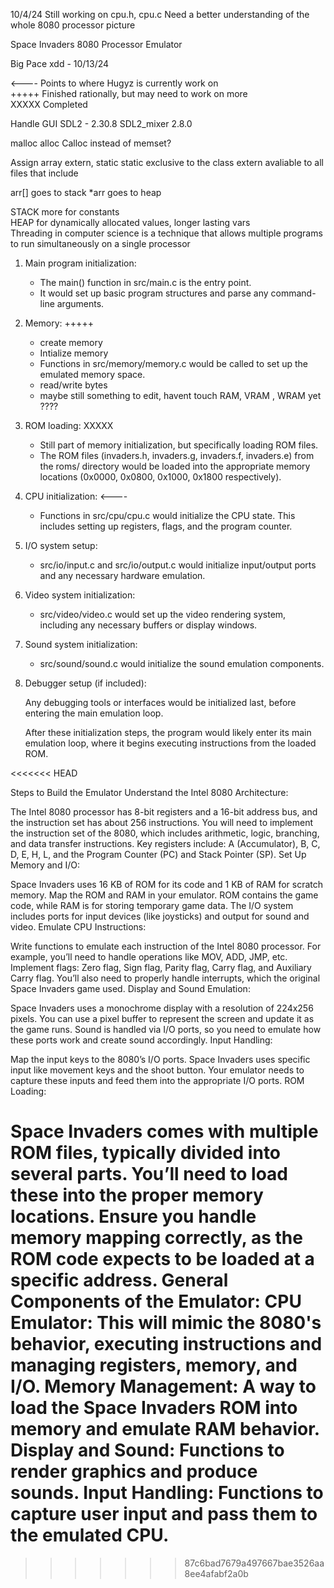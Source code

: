 10/4/24
Still working on cpu.h, cpu.c
Need a better understanding of the whole 8080 processor picture

Space Invaders 8080 Processor Emulator

Big Pace xdd - 10/13/24

<---- Points to where Hugyz is currently work on<br/>
+++++ Finished rationally, but may need to work on more<br/>
XXXXX Completed<br/>

Handle GUI
SDL2 - 2.30.8
SDL2_mixer 2.8.0


malloc alloc
Calloc instead of memset?

Assign array extern, static
static exclusive to the class
extern avaliable to all files that include

arr[] goes to stack
*arr goes to heap

STACK more for constants<br/>
HEAP for dynamically allocated values, longer lasting vars<br/>
Threading in computer science is a technique that allows multiple programs to run simultaneously on a single processor<br/>


1) Main program initialization:

    - The main() function in src/main.c is the entry point.
    - It would set up basic program structures and parse any command-line arguments.

2) Memory: +++++

    - create memory
    - Intialize memory 
    - Functions in src/memory/memory.c would be called to set up the emulated memory space.
    - read/write bytes
    - maybe still something to edit, havent touch RAM, VRAM , WRAM yet ????

3) ROM loading: XXXXX

    - Still part of memory initialization, but specifically loading ROM files.
    - The ROM files (invaders.h, invaders.g, invaders.f, invaders.e) from the roms/ directory would be loaded into the appropriate memory locations (0x0000, 0x0800, 0x1000, 0x1800 respectively).

4) CPU initialization: <----

    - Functions in src/cpu/cpu.c would initialize the CPU state.
    This includes setting up registers, flags, and the program counter.

5) I/O system setup:

    - src/io/input.c and src/io/output.c would initialize input/output ports and any necessary hardware emulation.

6) Video system initialization:

    - src/video/video.c would set up the video rendering system, including any necessary buffers or display windows.

7) Sound system initialization:

    - src/sound/sound.c would initialize the sound emulation components.

8) Debugger setup (if included):

    Any debugging tools or interfaces would be initialized last, before entering the main emulation loop.

    
    
    After these initialization steps, the program would likely enter its main emulation loop, where it begins executing instructions from the loaded ROM.


    
<<<<<<< HEAD











Steps to Build the Emulator
Understand the Intel 8080 Architecture:

The Intel 8080 processor has 8-bit registers and a 16-bit address bus, and the instruction set has about 256 instructions.
You will need to implement the instruction set of the 8080, which includes arithmetic, logic, branching, and data transfer instructions.
Key registers include: A (Accumulator), B, C, D, E, H, L, and the Program Counter (PC) and Stack Pointer (SP).
Set Up Memory and I/O:

Space Invaders uses 16 KB of ROM for its code and 1 KB of RAM for scratch memory.
Map the ROM and RAM in your emulator. ROM contains the game code, while RAM is for storing temporary game data.
The I/O system includes ports for input devices (like joysticks) and output for sound and video.
Emulate CPU Instructions:

Write functions to emulate each instruction of the Intel 8080 processor. For example, you’ll need to handle operations like MOV, ADD, JMP, etc.
Implement flags: Zero flag, Sign flag, Parity flag, Carry flag, and Auxiliary Carry flag.
You’ll also need to properly handle interrupts, which the original Space Invaders game used.
Display and Sound Emulation:

Space Invaders uses a monochrome display with a resolution of 224x256 pixels. You can use a pixel buffer to represent the screen and update it as the game runs.
Sound is handled via I/O ports, so you need to emulate how these ports work and create sound accordingly.
Input Handling:

Map the input keys to the 8080’s I/O ports. Space Invaders uses specific input like movement keys and the shoot button. Your emulator needs to capture these inputs and feed them into the appropriate I/O ports.
ROM Loading:

Space Invaders comes with multiple ROM files, typically divided into several parts. You’ll need to load these into the proper memory locations.
Ensure you handle memory mapping correctly, as the ROM code expects to be loaded at a specific address.
General Components of the Emulator:
CPU Emulator: This will mimic the 8080's behavior, executing instructions and managing registers, memory, and I/O.
Memory Management: A way to load the Space Invaders ROM into memory and emulate RAM behavior.
Display and Sound: Functions to render graphics and produce sounds.
Input Handling: Functions to capture user input and pass them to the emulated CPU.
=======
>>>>>>> 87c6bad7679a497667bae3526aa8ee4afabf2a0b
